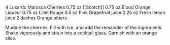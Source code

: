 4 Luxardo Marasca Cherries
0.75 oz [[Scotch]]
0.75 oz Blood Orange Liqueur
0.75 oz Lillet Rouge
0.5 oz Pink Grapefruit juice
0.25 oz Fresh lemon juice
2 dashes Orange bitters

Muddle the cherries. Fill with ice, and add the remainder of the ingredients. Shake vigorously and strain into a cocktail glass. Garnish with an orange slice.